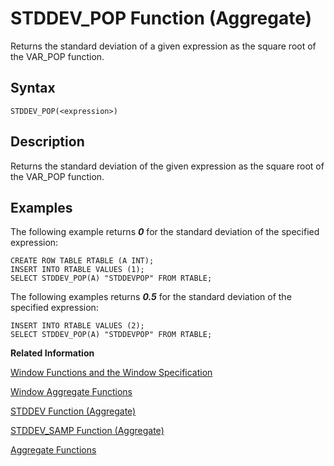 <!-- loio67d48b64f0d048bfb028767cb377fbb2 -->

# STDDEV\_POP Function \(Aggregate\)

Returns the standard deviation of a given expression as the square root of the VAR\_POP function.



## Syntax

```
STDDEV_POP(<expression>)
```



## Description

Returns the standard deviation of the given expression as the square root of the VAR\_POP function.



## Examples

The following example returns ***0*** for the standard deviation of the specified expression:

```
CREATE ROW TABLE RTABLE (A INT);
INSERT INTO RTABLE VALUES (1);
SELECT STDDEV_POP(A) "STDDEVPOP" FROM RTABLE;
```

The following examples returns ***0.5*** for the standard deviation of the specified expression:

```
INSERT INTO RTABLE VALUES (2);
SELECT STDDEV_POP(A) "STDDEVPOP" FROM RTABLE;
```

**Related Information**  


[Window Functions and the Window Specification](window-functions-and-the-window-specification-20a3533.md "Window functions allow you to perform analytic operations over a set of input rows.")

[Window Aggregate Functions](window-aggregate-functions-ee3c26a.md "Some aggregate functions can be used as window functions over a window specification.")

[STDDEV Function \(Aggregate\)](stddev-function-aggregate-c0c42b5.md "Returns the standard deviation of the given expression as the square root of the VAR function. This function can also be used as a window function.")

[STDDEV\_SAMP Function \(Aggregate\)](stddev-samp-function-aggregate-3035134.md "Returns the standard deviation of the given expression as the square root of VAR_SAMP function.")

[Aggregate Functions](aggregate-functions-6fff7f0.md "Aggregate functions are analytic functions that calculate an aggregate value based on a group of rows.")

